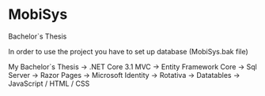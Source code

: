 # MobiSys
Bachelor`s Thesis

In order to use the project you have to set up database (MobiSys.bak file)


My Bachelor`s Thesis -> .NET Core 3.1 MVC
                     -> Entity Framework Core
                     -> Sql Server
                     -> Razor Pages
                     -> Microsoft Identity
                     -> Rotativa
                     -> Datatables
                     -> JavaScript / HTML / CSS
                     
